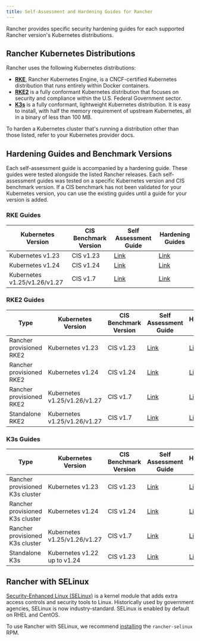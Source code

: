 ```yaml
---
title: Self-Assessment and Hardening Guides for Rancher
---
```


<head>
  <link rel="canonical" href="https://ranchermanager.docs.rancher.com/pages-for-subheaders/rancher-hardening-guides"/>
</head>

Rancher provides specific security hardening guides for each supported Rancher version's Kubernetes distributions.

## Rancher Kubernetes Distributions

Rancher uses the following Kubernetes distributions:

- [**RKE**](https://rancher.com/docs/rke/latest/en/), Rancher Kubernetes Engine, is a CNCF-certified Kubernetes distribution that runs entirely within Docker containers.
- [**RKE2**](https://docs.rke2.io/) is a fully conformant Kubernetes distribution that focuses on security and compliance within the U.S. Federal Government sector.
- [**K3s**](https://docs.k3s.io/) is a fully conformant, lightweight Kubernetes distribution. It is easy to install, with half the memory requirement of upstream Kubernetes, all in a binary of less than 100 MB.

To harden a Kubernetes cluster that's running a distribution other than those listed, refer to your Kubernetes provider docs.

## Hardening Guides and Benchmark Versions

Each self-assessment guide is accompanied by a hardening guide. These guides were tested alongside the listed Rancher releases. Each self-assessment guides was tested on a specific Kubernetes version and CIS benchmark version. If a CIS benchmark has not been validated for your Kubernetes version, you can use the existing guides until a guide for your version is added.

### RKE Guides

| Kubernetes Version | CIS Benchmark Version | Self Assessment Guide | Hardening Guides |
|--------------------|-----------------------|-----------------------|------------------|
| Kubernetes v1.23 | CIS v1.23 | [Link](rke1-hardening-guide/rke1-self-assessment-guide-with-cis-v1.23-k8s-v1.23.md) | [Link](rke1-hardening-guide/rke1-hardening-guide.md) |
| Kubernetes v1.24 | CIS v1.24 | [Link](rke1-hardening-guide/rke1-self-assessment-guide-with-cis-v1.24-k8s-v1.24.md) | [Link](rke1-hardening-guide/rke1-hardening-guide.md) |
| Kubernetes v1.25/v1.26/v1.27 | CIS v1.7 | [Link](rke1-hardening-guide/rke1-self-assessment-guide-with-cis-v1.7-k8s-v1.25-v1.26-v1.27.md) | [Link](rke1-hardening-guide/rke1-hardening-guide.md) |

### RKE2 Guides

| Type | Kubernetes Version | CIS Benchmark Version | Self Assessment Guide | Hardening Guides |
|------|--------------------|-----------------------|-----------------------|------------------|
| Rancher provisioned RKE2 | Kubernetes v1.23 | CIS v1.23 | [Link](rke2-hardening-guide/rke2-self-assessment-guide-with-cis-v1.23-k8s-v1.23.md) | [Link](rke2-hardening-guide/rke2-hardening-guide.md) |
| Rancher provisioned RKE2 | Kubernetes v1.24 | CIS v1.24 | [Link](rke2-hardening-guide/rke2-self-assessment-guide-with-cis-v1.24-k8s-v1.24.md) | [Link](rke2-hardening-guide/rke2-hardening-guide.md) |
| Rancher provisioned RKE2 | Kubernetes v1.25/v1.26/v1.27 | CIS v1.7 | [Link](rke2-hardening-guide/rke2-self-assessment-guide-with-cis-v1.7-k8s-v1.25-v1.26-v1.27.md) | [Link](rke2-hardening-guide/rke2-hardening-guide.md) |
| Standalone RKE2 | Kubernetes v1.25/v1.26/v1.27 | CIS v1.7 | [Link](https://docs.rke2.io/security/cis_self_assessment123) | [Link](https://docs.rke2.io/security/hardening_guide) |

### K3s Guides

| Type | Kubernetes Version | CIS Benchmark Version | Self Assessment Guide | Hardening Guides |
|------|--------------------|-----------------------|-----------------------|------------------|
| Rancher provisioned K3s cluster | Kubernetes v1.23 | CIS v1.23 | [Link](k3s-hardening-guide/k3s-self-assessment-guide-with-cis-v1.23-k8s-v1.23.md) | [Link](k3s-hardening-guide/k3s-hardening-guide.md) |
| Rancher provisioned K3s cluster | Kubernetes v1.24 | CIS v1.24 | [Link](k3s-hardening-guide/k3s-self-assessment-guide-with-cis-v1.24-k8s-v1.24.md) | [Link](k3s-hardening-guide/k3s-hardening-guide.md) |
| Rancher provisioned K3s cluster | Kubernetes v1.25/v1.26/v1.27 | CIS v1.7 | [Link](k3s-hardening-guide/k3s-self-assessment-guide-with-cis-v1.7-k8s-v1.25-v1.26-v1.27.md) | [Link](k3s-hardening-guide/k3s-hardening-guide.md) |
| Standalone K3s | Kubernetes v1.22 up to v1.24 | CIS v1.23 | [Link](https://docs.k3s.io/security/self-assessment) | [Link](https://docs.k3s.io/security/hardening-guide) |

## Rancher with SELinux

[Security-Enhanced Linux (SELinux)](https://en.wikipedia.org/wiki/Security-Enhanced_Linux) is a kernel module that adds extra access controls and security tools to Linux. Historically used by government agencies, SELinux is now industry-standard. SELinux is enabled by default on RHEL and CentOS.

To use Rancher with SELinux, we recommend [installing](../selinux-rpm/about-rancher-selinux.md) the `rancher-selinux` RPM.

